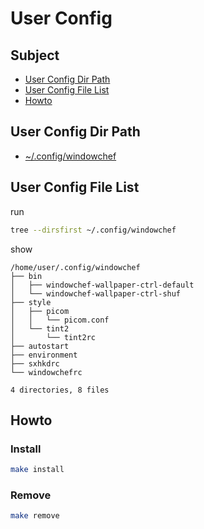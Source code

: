 
# User Config


## Subject

* [User Config Dir Path](#user-config-dir-path)
* [User Config File List](#user-config-file-list)
* [Howto](#howto)


## User Config Dir Path

* [~/.config/windowchef](./)

## User Config File List

run

``` sh
tree --dirsfirst ~/.config/windowchef
```

show

```
/home/user/.config/windowchef
├── bin
│   ├── windowchef-wallpaper-ctrl-default
│   └── windowchef-wallpaper-ctrl-shuf
├── style
│   ├── picom
│   │   └── picom.conf
│   └── tint2
│       └── tint2rc
├── autostart
├── environment
├── sxhkdrc
└── windowchefrc

4 directories, 8 files
```

## Howto

### Install

``` sh
make install
```

### Remove

``` sh
make remove
```
